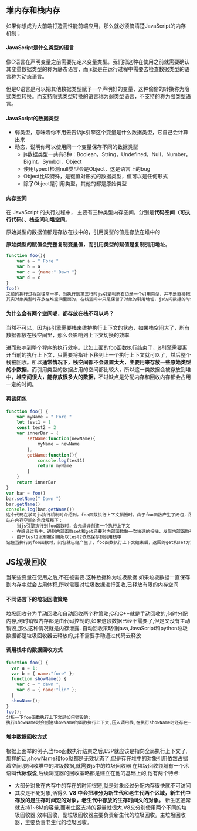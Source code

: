## 堆内存和栈内存

如果你想成为大前端打造高性能前端应用，那么就必须搞清楚JavaScript的内存机制；

#### JavaScript是什么类型的语言

像C语言在声明变量之前需要先定义变量类型。我们把这种在使用之前就需要确认其变量数据类型的称为静态语言，而js就是在运行过程中需要去检查数据类型的语言称为动态语言。

但是C语言是可以把其他数据类型赋予一个声明好的变量，这种偷偷的转换称为隐式类型转换。而支持隐式类型转换的语言称为弱类型语言，不支持的称为强类型语言。

#### JavaScript的数据类型

- 弱类型，意味着你不用去告诉js引擎这个变量是什么数据类型，它自己会计算出来
- 动态，说明你可以使用同一个变量保存不同的数据类型
  - js数据类型一共有8种：Boolean，String，Undefined，Null，Number，BigInt，Symbol，Object
  - 使用typeof检测null类型会是Object，这是语言上的bug
  - Object比较特殊，是键值对形式的数据类型，值可以是任何形式
  - 除了Object是引用类型，其他的都是原始类型

#### 内存空间

在 JavaScript 的执行过程中， 主要有三种类型内存空间，分别是**代码空间（可执行代码）、栈空间**和**堆空间**。

原始类型的数据值都是存放在栈中的，引用类型的值是存放在堆中的

**原始类型的赋值会完整复制变量值，而引用类型的赋值是复制引用地址**。

```javascript
function foo(){
    var a = " Fore "
    var b = a
    var c = {name:" Dawn "}
    var d = c
}
foo()
之前的执行过程跟往常一样，当执行到第三行时js引擎判断右边是一个引用类型，并不是直接把对象放到变量环境当中，而是将他分配到堆空间里面，分配之后该对象在变量环境里会有一个堆中的地址
其实对象类型时存放在堆空间里面的，在栈空间中只是保留了对象的引用地址，js访问数据的时候，是通过栈中的引用地址访问的
```

#### 为什么会有两个空间呢，都存放在栈不可以吗？

当然不可以，因为js引擎需要栈来维护执行上下文的状态，如果栈空间大了，所有数据都放在栈空间里，那么会影响到上下文切换的效率

进而影响到整个程序的执行效率。比如上面的foo函数执行结束了，js引擎需要离开当前的执行上下文，只需要将指针下移到上一个执行上下文就可以了，然后整个栈被回收。所以**通常情况下，栈空间都不会设置太大，主要用来存放一些原始类型的小数据**。而引用类型的数据占用的空间都比较大，所以这一类数据会被存放到堆中，**堆空间很大，能存放很多大的数据**，不过缺点是分配内存和回收内存都会占用一定的时间。

#### 再谈闭包

```javascript
function foo() {
    var myName = " Fore "
    let test1 = 1
    const test2 = 2
    var innerBar = { 
        setName:function(newName){
            myName = newName
        },
        getName:function(){
            console.log(test1)
            return myName
        }
    }
    return innerBar
}
var bar = foo()
bar.setName(" Dawn ")
bar.getName()
console.log(bar.getName())
这个代码在学习js执行机制时介绍到，foo函数执行上下文销毁时，由于foo函数产生了闭包，所以myName和test1没有被销毁
站在内存空间的角度解释下：
  - 当js引擎执行到foo函数时，会先编译创建一个执行上下文
  - 在编译过程中，遇到内部函数set和get还要对内部函数做一次快速的扫描，发现内部函数引用了foo函数中的变量，于是js引擎就判断他是一个闭包，在堆空间里面创建一个closure对象这是一个内部对象js无法访问，用来保存变量，在扫描get时，又发现有引用foo的变量，就在添加一次
  - 由于test2没有被引用所以test2依然保存到调用栈中
记住当执行到foo函数时，闭包就已经产生了，foo函数执行上下文结束后，返回的get和set方法都引用了closure对象的变量总的来说，闭包产生的核心有两步：第一预扫描内部函数，第二内部函数引用的外部变量保存到堆中
```

## JS垃圾回收
当某些变量在使用之后,不在被需要.这种数据称为垃圾数据.如果垃圾数据一直保存到内存中就会占用体积,所以需要对垃圾数据进行回收,已释放有限的内存空间
#### 不同语言下的垃圾回收策略
垃圾回收分为手动回收和自动回收两个种策略;C和C++就是手动回收的,何时分配内存,何时销毁内存都是由代码控制的,如果这段数据已经不需要了,但是又没有主动销毁,那么这种情况就是内存泄露.
自动回收策略像java,JavaScript和python垃圾数据都是垃圾回收器去释放的,并不需要手动通过代码去释放
#### 调用栈中的数据回收方式
```javascript
function foo() {
  var a = 1;
  var b = { name:"fore" };
  function showName() {
    var c = " dawn ";
    var d = { name:"lin" };
  }
  showName();
}
foo();
分析一下foo函数执行上下文是如何销毁的:
执行showName时会创建showName的函数执行上下文,压入调用栈,在执行showName时还存在一个记录当前执行状态的指针即ESP,指向调用栈的showName函数执行上下文,表示正在执行showName函数.当执行完毕后,执行流程进入到foo函数,那么就需要销毁showName的执行上下文了,这时ESP就会下移到foo函数的执行上下文,这个下移操作就是销毁showName函数执行上下文的过程,当ESP不指向showName的时候其实也就代表了它已经是一个无效内存了,有新的执行上下文就会替换他的这块内存.foo函数再次调用另一个函数时,showName的就会被替换了当一个函数执行结束之后，JavaScript 引擎会通过向下移动ESP来销毁该函数保存在栈中的执行上下文。
```

#### 堆中数据回收方式
根据上面举的例子,当foo函数执行结束之后,ESP就应该是指向全局执行上下文了,那样的话,showName和foo就都是无效状态了,但是存在堆中的对象引用依然占据着空间.要回收堆中的垃圾数据,就需要js中的垃圾回收器
在垃圾回收领域有一个术语叫**代际假说**,后续浏览器的回收策略都是建立在他的基础上的,他有两个特点:
- 大部分对象在内存中的存在的时间很短,就是对象经过分配内存很快就不可访问
- 其次是不死对象,活得久
**V8 中会把堆分为新生代和老生代两个区域，新生代中存放的是生存时间短的对象，老生代中存放的生存时间久的对象。**
新生区通常就支持1~8M的容量,而老生区支持的容量就很大,V8又分别使用两个不同的垃圾回收器,效率回收，副垃圾回收器主要负责新生代的垃圾回收。主垃圾回收器，主要负责老生代的垃圾回收。